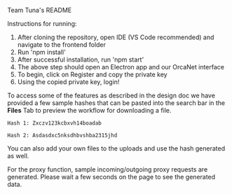 Team Tuna's README

Instructions for running:

1. After cloning the repository, open IDE (VS Code recommended) and navigate to the frontend folder 
2. Run 'npm install'
3. After successful installation, run 'npm start'
4. The above step should open an Electron app and our OrcaNet interface
5. To begin, click on Register and copy the private key
6. Using the copied private key, login! 

To access some of the features as described in the design doc we have provided a few sample hashes that can be pasted into the search bar in the **Files** Tab to preview the workflow for downloading a file.
```
Hash 1: Zxczv123kcbxvh14boadab

Hash 2: Asdasdxc5nksdhbvshba2315jhd
```
You can also add your own files to the uploads and use the hash generated as well.

For the proxy function, sample incoming/outgoing proxy requests are generated. Please wait a few seconds on the page to see the generated data.
